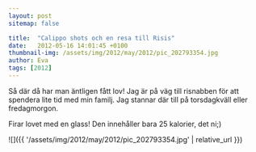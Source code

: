 ```yaml
---
layout: post
sitemap: false

title:  "Calippo shots och en resa till Risis"
date:   2012-05-16 14:01:45 +0100
thumbnail-img: /assets/img/2012/may/2012/pic_202793354.jpg
author: Eva
tags: [2012]
---
```


Så där då har man äntligen fått lov! Jag är på väg till risnabben för att spendera lite tid med min familj. Jag stannar där till på torsdagkväll eller fredagmorgon. 

Firar lovet med en glass! Den innehåller bara 25 kalorier, det ni;)

![]({{ '/assets/img/2012/may/2012/pic_202793354.jpg'  | relative_url }})


